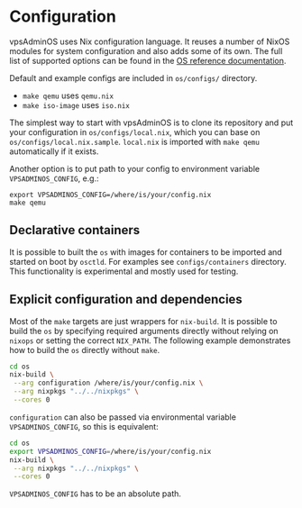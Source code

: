 # Configuration

vpsAdminOS uses Nix configuration language. It reuses a number of NixOS modules
for system configuration and also adds some of its own. The full list of
supported options can be found in the
[OS reference documentation](https://ref.vpsadminos.org/os/options.html).

Default and example configs are included in `os/configs/` directory.

  * `make qemu` uses `qemu.nix`
  * `make iso-image` uses `iso.nix`

The simplest way to start with vpsAdminOS is to clone its repository and
put your configuration in `os/configs/local.nix`, which you can base on
`os/configs/local.nix.sample`. `local.nix` is imported with `make qemu` automatically
if it exists.

Another option is to put path to your config to environment variable
`VPSADMINOS_CONFIG`, e.g.:

```
export VPSADMINOS_CONFIG=/where/is/your/config.nix
make qemu
```

## Declarative containers

It is possible to built the `os` with images for containers to be imported and
started on boot by `osctld`. For examples see `configs/containers` directory.
This functionality is experimental and mostly used for testing.

## Explicit configuration and dependencies

Most of the `make` targets are just wrappers for `nix-build`. It is possible
to build the `os` by specifying required arguments directly without relying on
`nixops` or setting the correct `NIX_PATH`. The following example demonstrates
how to build the `os` directly without `make`.

```bash
cd os
nix-build \
 --arg configuration /where/is/your/config.nix \
 --arg nixpkgs "../../nixpkgs" \
 --cores 0
```

`configuration` can also be passed via environmental variable `VPSADMINOS_CONFIG`,
so this is equivalent:

```bash
cd os
export VPSADMINOS_CONFIG=/where/is/your/config.nix
nix-build \
 --arg nixpkgs "../../nixpkgs" \
 --cores 0
```

`VPSADMINOS_CONFIG` has to be an absolute path.
